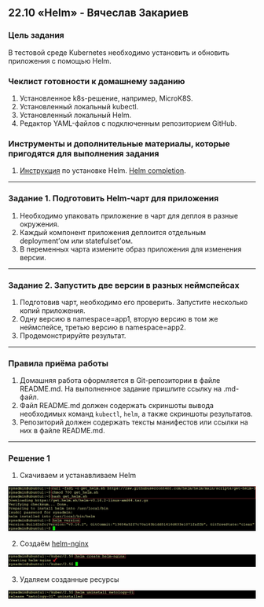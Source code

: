 ## 22.10 «Helm» - Вячеслав Закариев

### Цель задания

В тестовой среде Kubernetes необходимо установить и обновить приложения с помощью Helm.

### Чеклист готовности к домашнему заданию

1. Установленное k8s-решение, например, MicroK8S.
2. Установленный локальный kubectl.
3. Установленный локальный Helm.
4. Редактор YAML-файлов с подключенным репозиторием GitHub.

### Инструменты и дополнительные материалы, которые пригодятся для выполнения задания

1. [Инструкция](https://helm.sh/docs/intro/install/) по установке Helm. [Helm completion](https://helm.sh/docs/helm/helm_completion/).

---

### Задание 1. Подготовить Helm-чарт для приложения

1. Необходимо упаковать приложение в чарт для деплоя в разные окружения. 
2. Каждый компонент приложения деплоится отдельным deployment’ом или statefulset’ом.
3. В переменных чарта измените образ приложения для изменения версии.

---

### Задание 2. Запустить две версии в разных неймспейсах

1. Подготовив чарт, необходимо его проверить. Запуститe несколько копий приложения.
2. Одну версию в namespace=app1, вторую версию в том же неймспейсе, третью версию в namespace=app2.
3. Продемонстрируйте результат.

---

### Правила приёма работы

1. Домашняя работа оформляется в Git-репозитории в файле README.md. На выполненное задание пришлите ссылку на .md-файл.
2. Файл README.md должен содержать скриншоты вывода необходимых команд `kubectl`, `helm`, а также скриншоты результатов.
3. Репозиторий должен содержать тексты манифестов или ссылки на них в файле README.md.

---

### Решение 1

1. Скачиваем и устанавливаем Helm

![helm](https://github.com/SlavaZakariev/netology-kuber/blob/e0756dfb73b82bd4bc3d8a81d2a989b0966cdfff/2.5/resources/kub_2-10_1.1.jpg)

2. Создаём [helm-nginx](https://github.com/SlavaZakariev/netology-kuber/tree/main/2.5/helm-nginx)

![create](https://github.com/SlavaZakariev/netology-kuber/blob/e0756dfb73b82bd4bc3d8a81d2a989b0966cdfff/2.5/resources/kub_2-10_1.2.jpg)

3. Удаляем созданные ресурсы

![helm](https://github.com/SlavaZakariev/netology-kuber/blob/e0756dfb73b82bd4bc3d8a81d2a989b0966cdfff/2.5/resources/kub_2-10_1.3.jpg)
